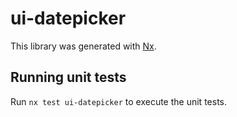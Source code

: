 # ui-datepicker

This library was generated with [Nx](https://nx.dev).

## Running unit tests

Run `nx test ui-datepicker` to execute the unit tests.

